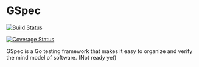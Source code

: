 GSpec
=====

[![Build Status](https://travis-ci.org/hailiang/gspec.png?branch=master)](https://travis-ci.org/hailiang/gspec)

[![Coverage Status](https://coveralls.io/repos/hailiang/gspec/badge.png)](https://coveralls.io/r/hailiang/gspec)

GSpec is a Go testing framework that makes it easy to organize and verify the
mind model of software. (Not ready yet)
